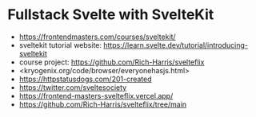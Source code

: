 # Fullstack Svelte with SvelteKit

* <https://frontendmasters.com/courses/sveltekit/>
* sveltekit tutorial website: <https://learn.svelte.dev/tutorial/introducing-sveltekit>
* course project: <https://github.com/Rich-Harris/svelteflix>
* <kryogenix.org/code/browser/everyonehasjs.html>
* <https://httpstatusdogs.com/201-created>
* <https://twitter.com/sveltesociety>
* <https://frontend-masters-svelteflix.vercel.app/>
* <https://github.com/Rich-Harris/svelteflix/tree/main>